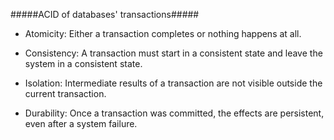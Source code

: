 #####ACID of databases' transactions#####

* Atomicity: Either a transaction completes or nothing happens at all.

* Consistency: A transaction must start in a consistent state and leave the system in a consistent state.

* Isolation: Intermediate results of a transaction are not visible outside the current transaction.

* Durability: Once a transaction was committed, the effects are persistent, even after a system failure.
